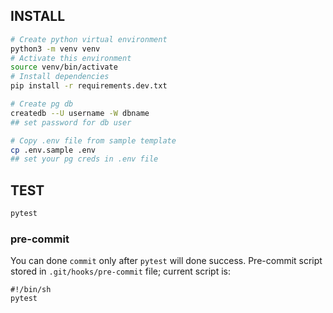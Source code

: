 ## INSTALL
```bash
# Create python virtual environment
python3 -m venv venv
# Activate this environment
source venv/bin/activate
# Install dependencies
pip install -r requirements.dev.txt

# Create pg db
createdb --U username -W dbname
## set password for db user

# Copy .env file from sample template
cp .env.sample .env
## set your pg creds in .env file
```

## TEST
```bash
pytest
```


### pre-commit
You can done `commit` only after `pytest` will done success.
Pre-commit script stored in `.git/hooks/pre-commit` file; current script is:
```shell
#!/bin/sh
pytest
```
